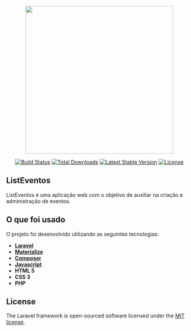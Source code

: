 <p align="center"><a><img src="img/ListEventos.png" width="400"></a></p>

<p align="center">
<a href="https://travis-ci.org/laravel/framework"><img src="https://travis-ci.org/laravel/framework.svg" alt="Build Status"></a>
<a href="https://packagist.org/packages/laravel/framework"><img src="https://poser.pugx.org/laravel/framework/d/total.svg" alt="Total Downloads"></a>
<a href="https://packagist.org/packages/laravel/framework"><img src="https://poser.pugx.org/laravel/framework/v/stable.svg" alt="Latest Stable Version"></a>
<a href="https://packagist.org/packages/laravel/framework"><img src="https://poser.pugx.org/laravel/framework/license.svg" alt="License"></a>
</p>

## ListEventos

ListEventos é uma aplicação web com o objetivo de auxiliar na criação e administração de eventos. 




## O que foi usado

O projeto foi desenvolvido utilizando as seguintes tecnologias:

- **[Laravel](https://laravel.com)**
- **[Materialize](https://materializecss.com)**
- **[Composer](https://getcomposer.org)**
- **[Javascript](https://www.javascript.com)**
- **HTML 5**
- **CSS 3**
- **PHP**


## License

The Laravel framework is open-sourced software licensed under the [MIT license](https://opensource.org/licenses/MIT).

